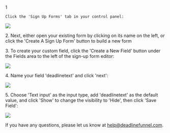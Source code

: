 1

    Click the 'Sign Up Forms' tab in your control panel:

![](https://s3.amazonaws.com/helpscout.net/docs/assets/53974d6ce4b0c76107b109d1/images/5720dbf29033600cce435754/file-q8CskebRc7.png)

2\. Next, either open your existing form by clicking on its name on the left, or click the 'Create A Sign Up Form' button to build a new form 

3\. To create your custom field, click the 'Create a New Field' button under the Fields area to the left of the sign-up form editor: 

![](https://s3.amazonaws.com/helpscout.net/docs/assets/53974d6ce4b0c76107b109d1/images/5720dcac9033600cce435756/file-3LL1UYZeii.png)

4\. Name your field 'deadlinetext' and click 'next': 

![](https://s3.amazonaws.com/helpscout.net/docs/assets/53974d6ce4b0c76107b109d1/images/57a0c65a903360293603c037/file-DjvXg9t8i2.png)

5\. Choose 'Text input' as the input type, add 'deadlinetext' as the default value, and click 'Show' to change the visibility to 'Hide', then click 'Save Field': 

![](https://s3.amazonaws.com/helpscout.net/docs/assets/53974d6ce4b0c76107b109d1/images/57a0c724c6979160ca14a3ec/file-uFW0h1eCwG.png)

If you have any questions, please let us know at
[help@deadlinefunnel.com](mailto:mailto:help@deadlinefunnel.com).

